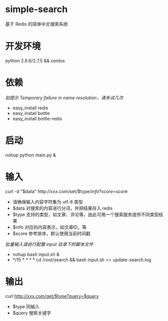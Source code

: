 # simple-search
基于  Redis 的简单中文搜索系统

# 开发环境
python 2.6.6/2.7.5 && centos

# 依赖
<em>如提示  Temporary failure in name resolution，请多试几次</em>

* easy_install redis
* easy_install bottle
* easy_install bottle-redis


# 启动
nohup python main.py &

# 输入
curl -d "$data" http://xxx.com/set/$type/$info?score=$score

* 请确保输入内容字符集为 utf-8 类型
* $data 对搜索的内容进行分词，并把结果存入 redis
* $type 支持的类型，如文章、评论等，由此可用一个搜索服务提供不同类型结果
* $info 对应的内容表示，如文章ID，等
* $score 参考排序，默认使用当前时间戳

<em>批量输入请自行配置 input 目录下的脚本文件</em>

* nohup bash input.sh &
* \*/15 * * * * cd /root/search && bash input.sh >> update-search.log

# 输出
curl http://xxx.com/get/$type?query=$query

* $type 同输入
* $query 搜索关键字



